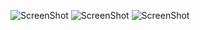 ![ScreenShot](/Graphics-OpenGL/curve.png)
![ScreenShot](/Graphics-OpenGL/wireframe.png)
![ScreenShot](/Graphics-OpenGL/With-Texture.png)
